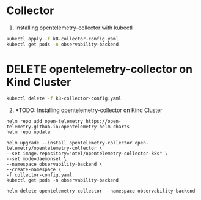 # Collector

1. Installing opentelemetry-collector with kubectl
```bash
kubectl apply -f k8-collector-config.yaml
kubectl get pods -n observability-backend
```

# DELETE opentelemetry-collector on Kind Cluster

```bash
kubectl delete -f k8-collector-config.yaml
```
2. *TODO:  Installing opentelemetry-collector on Kind Cluster
```shell
helm repo add open-telemetry https://open-telemetry.github.io/opentelemetry-helm-charts
helm repo update
```

```shell
helm upgrade --install opentelemetry-collector open-telemetry/opentelemetry-collector \
--set image.repository="otel/opentelemetry-collector-k8s" \
--set mode=daemonset \
--namespace observability-backend \
--create-namespace \
-f collector-config.yaml
kubectl get pods -n observability-backend
```

```shell
helm delete opentelemetry-collector --namespace observability-backend
```
